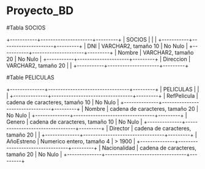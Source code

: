 # Proyecto_BD

#Tabla SOCIOS

+-----------+---------------------+---------+
| SOCIOS    |                     |         |
+-----------+---------------------+---------+
| DNI       | VARCHAR2, tamaño 10 | No Nulo |
+-----------+---------------------+---------+
| Nombre    | VARCHAR2, tamaño 20 | No Nulo |
+-----------+---------------------+---------+
| Direccion | VARCHAR2, tamaño 20 |         |
+-----------+---------------------+---------+

#Table PELICULAS

+--------------+---------------------------------+---------+
| PELICULAS    |                                 |         |
+--------------+---------------------------------+---------+
| RefPelicula  | cadena de caracteres, tamaño 10 | No Nulo |
+--------------+---------------------------------+---------+
| Nombre       | cadena de caracteres, tamaño 20 | No Nulo |
+--------------+---------------------------------+---------+
| Genero       | cadena de caracteres, tamaño 10 | No Nulo |
+--------------+---------------------------------+---------+
| Director     | cadena de caracteres, tamaño 20 |         |
+--------------+---------------------------------+---------+
| AñoEstreno   | Numerico entero, tamaño 4       | > 1900  |
+--------------+---------------------------------+---------+
| Nacionalidad | cadena de caracteres, tamaño 20 | No Nulo |
+--------------+---------------------------------+---------+
